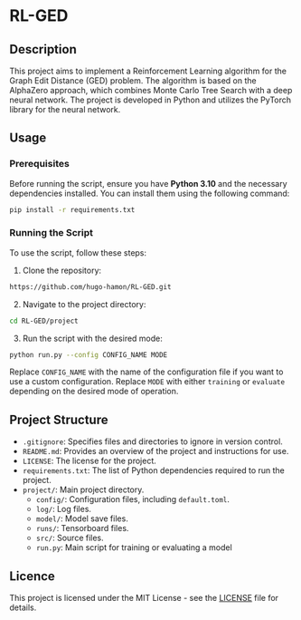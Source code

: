 # RL-GED

## Description

This project aims to implement a Reinforcement Learning algorithm for the Graph Edit Distance (GED) problem. The algorithm is based on the AlphaZero approach, which combines Monte Carlo Tree Search with a deep neural network. The project is developed in Python and utilizes the PyTorch library for the neural network.

## Usage

### Prerequisites

Before running the script, ensure you have **Python 3.10** and the necessary dependencies installed. You can install them using the following command:

```bash
pip install -r requirements.txt
```

### Running the Script

To use the script, follow these steps:

1. Clone the repository:

```bash
https://github.com/hugo-hamon/RL-GED.git
```

2. Navigate to the project directory:

```bash
cd RL-GED/project
```

3. Run the script with the desired mode:

```bash
python run.py --config CONFIG_NAME MODE
```

Replace `CONFIG_NAME` with the name of the configuration file if you want to use a custom configuration. Replace `MODE` with either `training` or `evaluate` depending on the desired mode of operation.

## Project Structure

- `.gitignore`: Specifies files and directories to ignore in version control.
- `README.md`: Provides an overview of the project and instructions for use.
- `LICENSE`: The license for the project.
- `requirements.txt`: The list of Python dependencies required to run the project.
- `project/`: Main project directory.
  - `config/`: Configuration files, including `default.toml`.
  - `log/`: Log files.
  - `model/`: Model save files.
  - `runs/`: Tensorboard files.
  - `src/`: Source files.
  - `run.py`: Main script for training or evaluating a model

## Licence

This project is licensed under the MIT License - see the [LICENSE](LICENSE) file for details.

